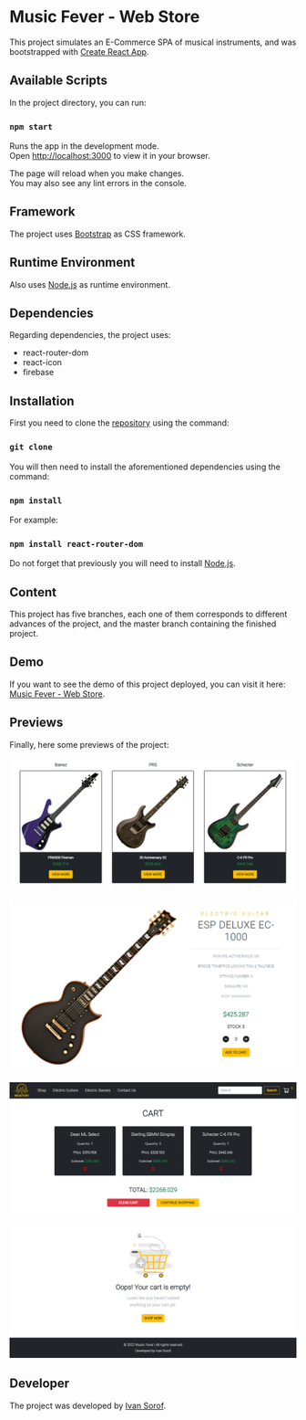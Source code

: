 # Music Fever - Web Store

This project simulates an E-Commerce SPA of musical instruments, and was bootstrapped with [Create React App](https://github.com/facebook/create-react-app).

## Available Scripts

In the project directory, you can run:

### `npm start`

Runs the app in the development mode.\
Open [http://localhost:3000](http://localhost:3000) to view it in your browser.

The page will reload when you make changes.\
You may also see any lint errors in the console.

## Framework

The project uses [Bootstrap](https://getbootstrap.com/) as CSS framework.

## Runtime Environment

Also uses [Node.js](https://nodejs.org/en/) as runtime environment.

## Dependencies

Regarding dependencies, the project uses:
* react-router-dom
* react-icon
* firebase

## Installation

First you need to clone the [repository](https://github.com/sorofivan/musicfever_sorof) using the command:

### `git clone`

You will then need to install the aforementioned dependencies using the command:

### `npm install`

For example: 

### `npm install react-router-dom`

Do not forget that previously you will need to install [Node.js](https://nodejs.org/en/).

## Content

This project has five branches, each one of them corresponds to different advances of the project, and the master branch containing the finished project.

## Demo

If you want to see the demo of this project deployed, you can visit it here: [Music Fever - Web Store](https://dulcet-kleicha-7acc0a.netlify.app/).

## Previews

Finally, here some previews of the project:

![Shop](/src/previews/preview-01.png)

![Item Detail](/src/previews/preview-02.png)

![Cart](/src/previews/preview-03.png)

![Empty Cart](/src/previews/preview-04.png)

## Developer

The project was developed by [Ivan Sorof](https://github.com/sorofivan).
